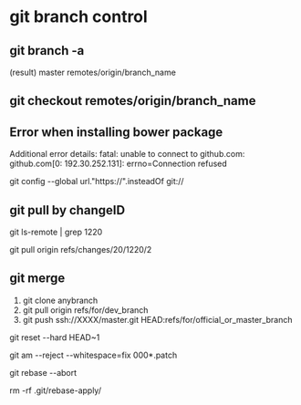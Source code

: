 # git branch control

## git branch -a
(result)
master
remotes/origin/branch_name

## git checkout remotes/origin/branch_name


## Error when installing bower package
Additional error details:
fatal: unable to connect to github.com:
github.com[0: 192.30.252.131]: errno=Connection refused

git config --global url."https://".insteadOf git://

## git pull by changeID
git ls-remote | grep 1220

git pull origin refs/changes/20/1220/2

## git merge
1. git clone anybranch
2. git pull origin refs/for/dev_branch
3. git push ssh://XXXX/master.git HEAD:refs/for/official_or_master_branch


 git reset --hard HEAD~1
 
 git am --reject --whitespace=fix 000*.patch
 
 git rebase --abort
 
 rm -rf .git/rebase-apply/
